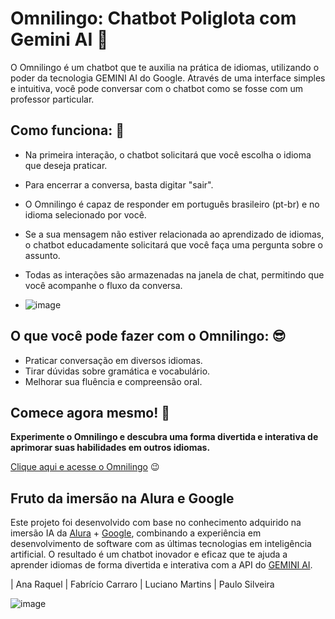 # Omnilingo: Chatbot Poliglota com Gemini AI :speech_balloon:

O Omnilingo é um chatbot que te auxilia na prática de idiomas, utilizando o poder da tecnologia GEMINI AI do Google. 
Através de uma interface simples e intuitiva, você pode conversar com o chatbot como se fosse com um professor particular.

## Como funciona: :thinking:

- Na primeira interação, o chatbot solicitará que você escolha o idioma que deseja praticar.
- Para encerrar a conversa, basta digitar "sair".
- O Omnilingo é capaz de responder em português brasileiro (pt-br) e no idioma selecionado por você.
- Se a sua mensagem não estiver relacionada ao aprendizado de idiomas, o chatbot educadamente solicitará que você faça uma pergunta sobre o assunto.
- Todas as interações são armazenadas na janela de chat, permitindo que você acompanhe o fluxo da conversa.

- ![image](https://github.com/jorgedevoliveira/OmniLingo/assets/17221438/ab08579d-e50e-48ac-bf8a-ade4431d5c79)




## O que você pode fazer com o Omnilingo: :sunglasses:

- Praticar conversação em diversos idiomas.
- Tirar dúvidas sobre gramática e vocabulário.
- Melhorar sua fluência e compreensão oral.


## Comece agora mesmo! :rocket:

**Experimente o Omnilingo e descubra uma forma divertida e interativa de aprimorar suas habilidades em outros idiomas.**

[Clique aqui e acesse o Omnilingo](https://omnilingo2.streamlit.app/) :wink:



## Fruto da imersão na Alura e Google

Este projeto foi desenvolvido com base no conhecimento adquirido na imersão IA da [Alura](https://www.alura.com.br/) + [Google](https://www.google.com/), combinando a experiência em desenvolvimento de software com as últimas tecnologias em inteligência artificial. O resultado é um chatbot inovador e eficaz que te ajuda a aprender idiomas de forma divertida e interativa com a API do [GEMINI AI](https://gemini.google.com/).


| Ana Raquel  | Fabrício Carraro | Luciano Martins | Paulo Silveira

![image](https://github.com/jorgedevoliveira/OmniLingo/assets/17221438/10b647ed-83a8-4009-aac0-2effdc90e3b5)

